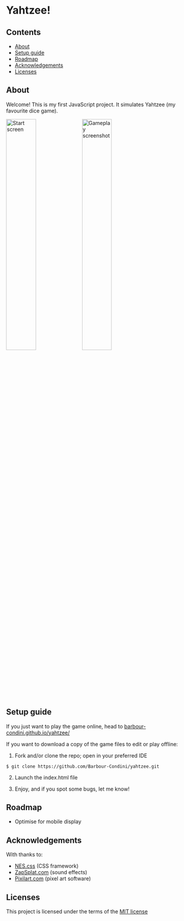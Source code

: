 # Yahtzee!

## Contents
- [About](#about)
- [Setup guide](#setup-guide)
- [Roadmap](#roadmap)
- [Acknowledgements](#acknowledgements)
- [Licenses](#licenses)

## About
Welcome! This is my first JavaScript project. It simulates Yahtzee (my favourite dice game).

<img src="images/screenshots/start_b.png" class='markdown-img' width=40% alt="Start screen">

<img src="images/screenshots/gameplay_s.png" class='markdown-img' width=40% alt="Gameplay screenshot">

## Setup guide

If you just want to play the game online, head to [barbour-condini.github.io/yahtzee/](https://barbour-condini.github.io/yahtzee/) 

If you want to download a copy of the game files to edit or play offline:

1. Fork and/or clone the repo; open in your preferred IDE
```
$ git clone https://github.com/Barbour-Condini/yahtzee.git 
```

2. Launch the index.html file

3. Enjoy, and if you spot some bugs, let me know!

## Roadmap
- Optimise for mobile display

## Acknowledgements
With thanks to:
- [NES.css](https://nostalgic-css.github.io/NES.css/) (CSS framework)
- [ZapSplat.com](https://www.zapsplat.com) (sound effects)
- [Pixilart.com](https://www.pixilart.com) (pixel art software)

## Licenses
This project is licensed under the terms of the [MIT license](https://opensource.org/license/mit/)